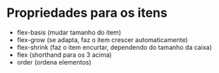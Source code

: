 # Propriedades para os itens

- flex-basis (mudar tamanho do item) <auto> <valores relativos: px...>
- flex-grow (se adapta, faz o item crescer automaticamente)
- flex-shrink (faz o item encurtar, dependendo do tamanho da caixa)
- flex (shorthand para os 3 acima)
- order (ordena elementos)